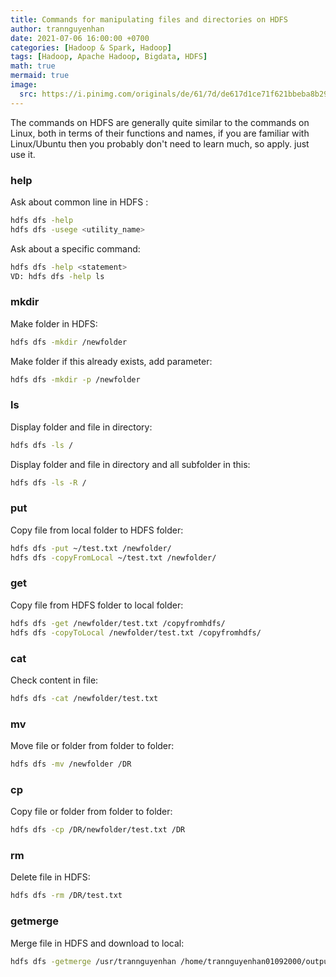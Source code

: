 ```yaml
---
title: Commands for manipulating files and directories on HDFS
author: trannguyenhan
date: 2021-07-06 16:00:00 +0700
categories: [Hadoop & Spark, Hadoop]
tags: [Hadoop, Apache Hadoop, Bigdata, HDFS]
math: true
mermaid: true
image:
  src: https://i.pinimg.com/originals/de/61/7d/de617d1ce71f621bbeba8b293996e9fc.jpg
---
```

The commands on HDFS are generally quite similar to the commands on Linux, both in terms of their functions and names, if you are familiar with Linux/Ubuntu then you probably don't need to learn much, so apply. just use it.

### help

Ask about common line in HDFS :

```bash
hdfs dfs -help
hdfs dfs -usege <utility_name>
```

Ask about a specific command:

```bash
hdfs dfs -help <statement>
VD: hdfs dfs -help ls
```

### mkdir

Make folder in HDFS:

```bash
hdfs dfs -mkdir /newfolder
```	

Make folder if this already exists, add parameter:

```bash
hdfs dfs -mkdir -p /newfolder
```

### ls

Display folder and file in directory:

```bash
hdfs dfs -ls /
```

Display folder and file in directory and all subfolder in this:

```bash
hdfs dfs -ls -R /
```

### put

Copy file from local folder to HDFS folder:

```bash
hdfs dfs -put ~/test.txt /newfolder/
hdfs dfs -copyFromLocal ~/test.txt /newfolder/
```

### get

Copy file from HDFS folder to local folder:

```bash
hdfs dfs -get /newfolder/test.txt /copyfromhdfs/
hdfs dfs -copyToLocal /newfolder/test.txt /copyfromhdfs/
```

### cat

Check content in file:

```bash
hdfs dfs -cat /newfolder/test.txt
```

### mv

Move file or folder from folder to folder:

```bash
hdfs dfs -mv /newfolder /DR
```

### cp

Copy file or folder from folder to folder:

```bash
hdfs dfs -cp /DR/newfolder/test.txt /DR
```

### rm

Delete file in HDFS:

```bash
hdfs dfs -rm /DR/test.txt
```

### getmerge

Merge file in HDFS and download to local:

```bash
hdfs dfs -getmerge /usr/trannguyenhan /home/trannguyenhan01092000/output.dat
```